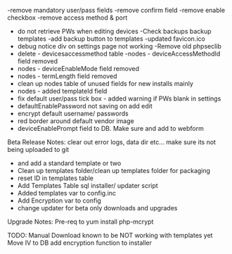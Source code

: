 -remove mandatory user/pass fields
-remove confirm field
-remove enable checkbox
-remove access method & port
- do not retrieve PWs when editing devices
-Check backups backup templates
-add backup button to templates
-updated favicon.ico
- debug notice div on settings page not working
-Remove old phpseclib
- delete - devicesaccessmethod table
-nodes - deviceAccessMethodId field removed
- nodes - deviceEnableMode field removed
- nodes - termLength field removed
- clean up nodes table of unused fields for new installs mainly
- nodes - added templateId field
- fix default user/pass tick box - added warning if PWs blank in settings
- defaultEnablePassword not saving on add edit
- encrypt default username/ passwords
- red border around default vendor image
- deviceEnablePrompt field to DB. Make sure and add to webform

Beta Release Notes:
clear out error logs, data dir etc... make sure its not being uploaded to git
- and add a standard template or two
- Clean up templates folder/clean up templates folder for packaging
- reset ID in templates table
- Add Templates Table sql installer/ updater script
- Added templates var to config.inc
- Add Encryption var to config
- change updater for beta only downloads and upgrades

Upgrade Notes:
Pre-req to yum install php-mcrypt

TODO:
Manual Download known to be NOT working with templates yet
Move IV to DB
add encryption function to installer
